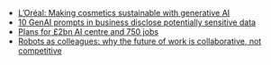 - [L’Oréal: Making cosmetics sustainable with generative AI](https://cur.at/kpgo1IP?m=web)
- [10 GenAI prompts in business disclose potentially sensitive data](https://cur.at/Q9MNHK4?m=web)
- [Plans for £2bn AI centre and 750 jobs](https://cur.at/1CAz1Eu?m=web)
- [Robots as colleagues: why the future of work is collaborative, not competitive](https://cur.at/yJeabhw?m=web)
